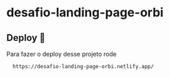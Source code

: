 # desafio-landing-page-orbi

## Deploy 🚀

Para fazer o deploy desse projeto rode

```bash
  https://desafio-landing-page-orbi.netlify.app/
```
